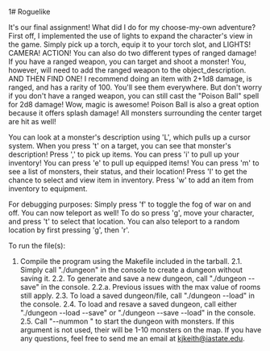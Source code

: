 1# Roguelike

It's our final assignment! What did I do for my choose-my-own adventure? 
First off, I implemented the use of lights to expand the character's view in the game. 
Simply pick up a torch, equip it to your torch slot, and LIGHTS! CAMERA! ACTION!
You can also do two different types of ranged damage! If you have a ranged weapon, you can target and shoot a monster!
You, however, will need to add the ranged weapon to the object_description. AND THEN FIND ONE!
I recommend doing an item with 2+1d8 damage, is ranged, and has a rarity of 100. You'll see them everywhere. 
But don't worry if you don't have a ranged weapon, you can still cast the "Poison Ball" spell for 2d8 damage! Wow, magic is awesome!
Poison Ball is also a great option because it offers splash damage! All monsters surrounding the center target are hit as well!

You can look at a monster's description using 'L', which pulls up a cursor system. When you press 't' on a target, you can see that monster's description!
Press ',' to pick up items. 
You can press 'i' to pull up your inventory!
You can press 'e' to pull up equipped items! 
You can press 'm' to see a list of monsters, their status, and their location!
Press 'I' to get the chance to select and view item in inventory.
Press 'w' to add an item from inventory to equipment.

For debugging purposes:
Simply press 'f' to toggle the fog of war on and off.
You can now teleport as well! To do so press 'g', move your character, and press 't' to select that location.
You can also teleport to a random location by first pressing 'g', then 'r'.

To run the file(s):

1. Compile the program using the Makefile included in the tarball.
2.1. Simply call "./dungeon" in the console to create a dungeon without saving it.
2.2. To generate and save a new dungeon, call "./dungeon --save" in the console.
	2.2.a. Previous issues with the max value of rooms still apply.
2.3. To load a saved dungeon/file, call "./dungeon --load" in the console.
2.4. To load and resave a saved dungeon, call either "./dungeon --load --save" or "./dungeon --save --load" in the console.
2.5. Call "--nummon <number>" to start the dungeon with <number> monsters. If this argument is not used, their will be 1-10 monsters on the map.
If you have any questions, feel free to send me an email at kjkeith@iastate.edu.
